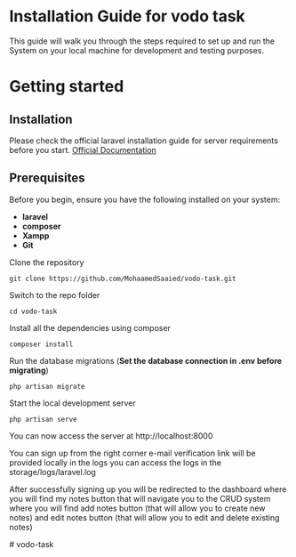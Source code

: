 # Installation Guide for vodo task

This guide will walk you through the steps required to set up and run the System on your local machine for development and testing purposes.
# Getting started

## Installation

Please check the official laravel installation guide for server requirements before you start. [Official Documentation](https://laravel.com/docs/5.4/installation#installation)

## Prerequisites
Before you begin, ensure you have the following installed on your system:
- **laravel**
- **composer**
- **Xampp** 
- **Git**


Clone the repository

    git clone https://github.com/MohaamedSaaied/vodo-task.git

Switch to the repo folder

    cd vodo-task

Install all the dependencies using composer

    composer install

Run the database migrations (**Set the database connection in .env before migrating**)

    php artisan migrate

Start the local development server

    php artisan serve

You can now access the server at http://localhost:8000

You can sign up from the right corner
e-mail verification link will be provided locally in the logs 
you can access the logs in the storage/logs/laravel.log

After successfully signing up you will be redirected to the dashboard where you will find my notes button that will navigate you to the CRUD system
where you will find add notes button (that will allow you to create new notes)
and
edit notes button (that will allow you to edit and delete existing notes)




 

 
 #   v o d o - t a s k 
 
 

